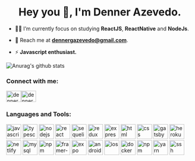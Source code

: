 
  

<h1  align="center">Hey you 👋, I'm Denner Azevedo.</h1>

- 🚣🏻 I’m currently focus on studying **ReactJS**, **ReactNative** and **NodeJs**.

  

- 📩 Reach me at **dennergazevedo@gmail.com**.

  

- ⚡ **Javascript enthusiast.**

  

![Anurag's github stats](https://github-readme-stats.vercel.app/api?username=dennergazevedo&show_icons=true&theme=react)

  

<h3  align="left">Connect with me:</h3>

<p  align="left">

<a  href="https://www.linkedin.com/in/denner-azevedo-6b7b97199/"  target="blank"><img  align="center"  src="https://cdn.jsdelivr.net/npm/simple-icons@3.0.1/icons/linkedin.svg"  alt="dennerazevedo"  height="30"  width="40" /></a><a  href="https://instagram.com/dennergazevedo"  target="blank"><img  align="center"  src="https://cdn.jsdelivr.net/npm/simple-icons@3.0.1/icons/instagram.svg"  alt="dennergazevedo"  height="30"  width="40" /></a>
</p>

  

<h3  align="left">Languages and Tools:</h3>

<p  align="left"><a  href="https://developer.mozilla.org/en-US/docs/Web/JavaScript"  target="_blank"  rel="noreferrer"><img  src="https://devicons.github.io/devicon/devicon.git/icons/javascript/javascript-original.svg"  alt="javascript"  width="40"  height="40"/></a>   <a href="https://www.typescriptlang.org/" target="_blank" rel="noreferrer"><img src="https://devicons.github.io/devicon/devicon.git/icons/typescript/typescript-original.svg" alt="typescript" width="40" height="40"/></a>   <a href="https://nodejs.org" target="_blank" rel="noreferrer"><img src="https://devicon.dev/devicon.git/icons/nodejs/nodejs-original.svg" alt="nodejs" width="40" height="40"/></a>   <a href="https://reactjs.org/" target="_blank" rel="noreferrer"><img src="https://devicons.github.io/devicon/devicon.git/icons/react/react-original-wordmark.svg" alt="react" width="40" height="40"/></a>   <a href="https://sequelize.org" target="_blank" rel="noreferrer"><img src="https://devicon.dev/devicon.git/icons/sequelize/sequelize-original.svg" alt="sequelize" width="40" height="40"/></a>   <a href="https://redux.js.org" target="_blank" rel="noreferrer"><img src="https://devicon.dev/devicon.git/icons/redux/redux-original.svg" alt="redux" width="40" height="40"/></a>   <a href="https://expressjs.com" target="_blank" rel="noreferrer"><img src="https://devicon.dev/devicon.git/icons/express/express-original.svg" alt="express" width="40" height="40"/></a>   <a href="https://developer.mozilla.org/pt-BR/docs/Web/HTML" target="_blank" rel="noreferrer"><img src="https://devicon.dev/devicon.git/icons/html5/html5-original.svg" alt="html" width="40" height="40"/></a>   <a href="https://developer.mozilla.org/pt-BR/docs/Web/CSS" target="_blank" rel="noreferrer"><img src="https://devicon.dev/devicon.git/icons/css3/css3-original.svg" alt="css" width="40" height="40"/></a>   <a href="https://www.gatsbyjs.com" target="_blank" rel="noreferrer"><img src="https://www.vectorlogo.zone/logos/gatsbyjs/gatsbyjs-icon.svg" alt="gatsby" width="40" height="40"/></a>   <a href="https://heroku.com" target="_blank" rel="noreferrer"><img src="https://www.vectorlogo.zone/logos/heroku/heroku-icon.svg" alt="heroku" width="40" height="40"/></a>   <a href="https://www.netlify.com" target="_blank" rel="noreferrer"><img src="https://www.vectorlogo.zone/logos/netlify/netlify-icon.svg" alt="netlify" width="40" height="40"/></a>   <a href="https://www.mysql.com" target="_blank" rel="noreferrer"><img src="https://www.vectorlogo.zone/logos/mysql/mysql-icon.svg" alt="mysql" width="40" height="40"/></a>   <a href="https://www.postgresql.org" target="_blank" rel="noreferrer">
<img src="https://devicon.dev/devicon.git/icons/postgresql/postgresql-plain.svg" alt="npm" width="40" height="40"/></a>   <a href="https://www.framer.com/api/motion/" target="_blank" rel="noreferrer"><img src="https://www.vectorlogo.zone/logos/framer/framer-icon.svg" alt="framer-motion" width="40" height="40"/></a>   <a href="https://expo.io" target="_blank" rel="noreferrer"><img src="https://www.vectorlogo.zone/logos/expoio/expoio-icon.svg" alt="expo" width="40" height="40"/></a>   <a href="https://reactnative.dev" target="_blank" rel="noreferrer"><img src="https://devicon.dev/devicon.git/icons/android/android-plain.svg" alt="android" width="40" height="40"/></a>   <a href="https://reactnative.dev" target="_blank" rel="noreferrer"><img src="https://devicon.dev/devicon.git/icons/apple/apple-original.svg" alt="ios" width="40" height="40"/></a>   <a href="https://www.docker.com" target="_blank" rel="noreferrer"><img src="https://devicon.dev/devicon.git/icons/docker/docker-original.svg" alt="docker" width="40" height="40"/></a>   <a href="https://www.npmjs.com" target="_blank" rel="noreferrer"><img src="https://devicon.dev/devicon.git/icons/npm/npm-original-wordmark.svg" alt="npm" width="40" height="40"/></a>   <a href="https://yarnpkg.com" target="_blank" rel="noreferrer"><img src="https://devicon.dev/devicon.git/icons/yarn/yarn-original.svg" alt="yarn" width="40" height="40"/></a>   <a href="https://www.ssh.com/ssh/" target="_blank" rel="noreferrer"><img src="https://devicon.dev/devicon.git/icons/ssh/ssh-original.svg" alt="ssh" width="40" height="40"/></a></p>